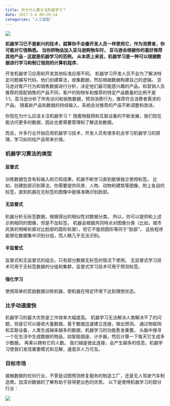 ```yaml
---
title: 你为什么要关注机器学习？
date: 2017-5-4 09:20:14
categories: "人工智能"
---
```


![](/images/categories/ai/002/machinelearningImg.jpg)

**机器学习已不是新兴的技术，就算你不会像开发人员一样使用它，作为消费者，你可能对它很熟悉。 当你把物品加入亚马逊购物车时， 亚马逊会根据你的喜好推荐其他产品 - 这就是机器学习的范例。 从本质上来说，机器学习是一种可以根据数据进行学习和制订规则的计算机程序**。

开发机器学习应用和开发其他标准应用不同。 机器学习开发人员不会为了解决特定问题编写代码，他们创建算法，收集数据，然后根据数据构建自己的逻辑。 亚马逊对客户行为和销售数据进行分析，决定他们最可能感兴趣的产品。和营销人员推荐的搭配销售的产品不同，客户的购物车和推荐的特定产品数量的比例不是 1:1。亚马逊分析了所有访问和销售数据，预测消费行为，推荐符合消费者需求的产品。 随着新产品和数据的持续输入，系统会对推荐的产品不断调整和改进。

你现在为什么应该关注机器学习？ 随着物联网和互联设备的不断发展，我们现在能访问更多的数据，因此也更需要管理和了解这些数据。

而且，许多行业开始应用机器学习技术，开发人员有很多机会学习机器学习的原理，学习如何给产品带来价值。

### 机器学习算法的类型

#### 监督式

训练数据包含有标输入和已知成果，机器不断学习直到能够独立使用标签。 比如，创建脸部识别算法，你需要提供风景、人物、动物和建筑等图像，附上各自的标签，直到机器在无标签的图像中能够准确识别脸部。

#### 无监督式

机器分析无标签数据，根据得出的相似性对数据分类。 所以，你可以提供和上述示例相同的图像，但是不加标签。 机器会根据共同特点对图像分类（比如，城市风景的明晰轮廓对比脸部的圆形轮廓），但它不能把圆形等同于“脸部”。 这些程序能够在数据集中识别分组，而人眼几乎无法识别。

#### 半监督式

监督式和无监督式的组合，只有部分数据无标签的情况下使用。 无监督式学习技术可用于无标签数据的分组和集群，监督式学习技术可用于预测标签。

#### 强化学习

使用简单的奖励数据训练机器，使机器在特定环境下达到理想状态。

### 比手动速度快

机器学习的最大优势是工作效率大幅提高。 机器学习无法解决人类解决不了的问题，但是它可以接收大量数据，基于数据迅速建立连接，做出预测。 通过物联网和互联设备，人类生成越来越多的数据，机器学习的功能愈发重要。 头脑中搜寻一个在生活中生成数据的物品，如智能插座、计步器，然后计算一下每天它生成多少数据。 再乘以拥有它的人数。 我们越是彼此连接，会产生越多的信息。机器学习使我们发现重要模式和见解，速度非人力可及。

### 目标市场

接触数据的任何行业，不管是试图预测修复服务的制造工厂，还是无人驾驶汽车制造商，加深对数据的了解有助于获得更出色的优势。 以下是使用机器学习的部分行业：

![](/images/categories/ai/002/market-graphic.jpg)
